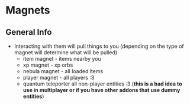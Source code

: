 # Magnets

## General Info

* Interacting with them will pull things to you (depending on the type of magnet will determine what will be pulled)
  * item magnet - items nearby you
  * xp magnet - xp orbs
  * nebula magnet - all loaded items&#x20;
  * player magnet - all players :3
  * quantum teleporter all non-player entities :3 (**this is a bad idea to use in multiplayer or if you have other addons that use dummy entities**)
